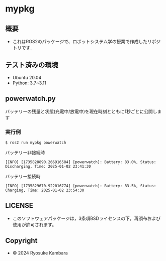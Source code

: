 # mypkg

## 概要
- これはROS2のパッケージで、ロボットシステム学の授業で作成したリポジトリです.

## テスト済みの環境
* Ubuntu 20.04
* Python: 3.7~3.11

## powerwatch.py
バッテリーの残量と状態(充電中/放電中)を現在時刻とともに1秒ごとに公開します

### 実行例
```shell
$ ros2 run mypkg powerwatch
```
バッテリー非接続時
```shell
[INFO] [1735828890.266916584] [powerwatch]: Battery: 83.0%, Status: Discharging, Time: 2025-01-02 23:41:30
```
バッテリー接続時
```shell
[INFO] [1735829670.922016774] [powerwatch]: Battery: 83.5%, Status: Charging, Time: 2025-01-02 23:54:30
```

## LICENSE
* このソフトウェアパッケージは，3条項BSDライセンスの下，再頒布および使用が許可されます。

## Copyright
* © 2024 Ryosuke Kambara

